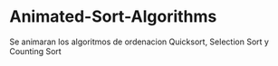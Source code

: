 # Animated-Sort-Algorithms
Se animaran los algoritmos de ordenacion Quicksort, Selection Sort y Counting Sort
